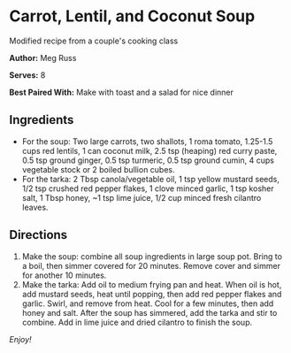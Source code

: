 # Carrot, Lentil, and Coconut Soup

Modified recipe from a couple's cooking class

**Author:** Meg Russ

**Serves:** 8

**Best Paired With:** Make with toast and a salad for nice dinner

## Ingredients

* For the soup: Two large carrots, two shallots, 1 roma tomato, 1.25-1.5 cups red lentils, 1 can coconut milk, 2.5 tsp (heaping) red curry paste, 0.5 tsp ground ginger, 0.5 tsp turmeric, 0.5 tsp ground cumin, 4 cups vegetable stock or 2 boiled bullion cubes.
* For the tarka: 2 Tbsp canola/vegetable oil, 1 tsp yellow mustard seeds, 1/2 tsp crushed red pepper flakes, 1 clove minced garlic, 1 tsp kosher salt, 1 Tbsp honey, ~1 tsp lime juice, 1/2 cup minced fresh cilantro leaves.

## Directions

1. Make the soup: combine all soup ingredients in large soup pot. Bring to a boil, then simmer covered for 20 minutes. Remove cover and simmer for another 10 minutes.
2. Make the tarka: Add oil to medium frying pan and heat. When oil is hot, add mustard seeds, heat until popping, then add red pepper flakes and garlic. Swirl, and remove from heat. Cool for a few minutes, then add honey and salt. After the soup has simmered, add the tarka and stir to combine. Add in lime juice and dried cilantro to finish the soup.

_Enjoy!_
